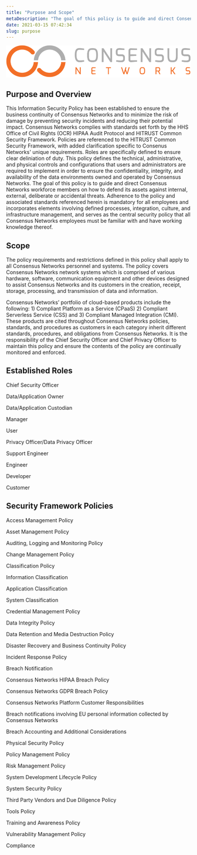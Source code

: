 ```yaml
---
title: "Purpose and Scope"
metaDescription: "The goal of this policy is to guide and direct Consensus Networks workforce members on how to defend its assets against internal, external, deliberate or accidental threats."
date: 2021-03-15 07:42:34
slug: purpose
---
```



![Consensus_Logo](https://github.com/consensusnetworks/datica-policies-jamdocs/blob/420e77ede20ed4d6f0c44c28d112bcec55fd64cd/CN_horiz.png)


## Purpose and Overview

This Information Security Policy has been established to ensure the business continuity of Consensus Networks and to minimize the risk of damage by preventing security incidents and reducing their potential impact. Consensus Networks complies with standards set forth by the HHS Office of Civil Rights (OCR) HIPAA Audit Protocol and HITRUST Common Security Framework. Policies are referenced to the HITRUST Common Security Framework, with added clarification specific to Consenus Networks' unique requirements. Roles are specifically defined to ensure clear deliniation of duty. This policy defines the technical, administrative, and physical controls and configurations that users and administrators are required to implement in order to ensure the confidentiality, integrity, and availability of the data environments owned and operated by Consensus Networks. The goal of this policy is to guide and direct Consensus Networks workforce members on how to defend its assets against internal, external, deliberate or accidental threats. Adherence to the policy and associated standards referenced herein is mandatory for all employees and incorporates elements involving defined processes, integration, culture, and infrastructure management, and serves as the central security policy that all Consensus Networks employees must be familiar with and have working knowledge thereof. 

## Scope

The policy requirements and restrictions defined in this policy shall apply to all Consensus Networks personnel and systems. The policy covers Consensus Networks network systems which is comprised of various hardware, software, communication equipment and other devices designed to assist Consensus Networks and its customers in the creation, receipt, storage, processing, and transmission of data and information. 

Consensus Networks’ portfolio of cloud-based products include the following: 1) Compliant Platform as a Service (CPaaS) 2) Compliant Serverless Service (CSS) and 3) Compliant Managed Integration (CMI). These products are cited throughout Consensus Networks policies, standards, and procedures as customers in each category inherit different standards, procedures, and obligations from Consensus Networks. It is the responsibility of the Chief Security Officer and Chief Privacy Officer to maintain this policy and ensure the contents of the policy are continually monitored and enforced.

## Established Roles

Chief Security Officer

Data/Application Owner

Data/Application Custodian

Manager

User

Privacy Officer/Data Privacy Officer

Support Engineer

Engineer

Developer

Customer

## Security Framework Policies

Access Management Policy

Asset Management Policy

Auditing, Logging and Monitoring Policy

Change Management Policy

Classification Policy

Information Classification

Application Classification

System Classification

Credential Management Policy

Data Integrity Policy

Data Retention and Media Destruction Policy

Disaster Recovery and Business Continuity Policy

Incident Response Policy

Breach Notification

Consensus Networks HIPAA Breach Policy

Consensus Networks GDPR Breach Policy

Consensus Networks Platform Customer Responsibilities

Breach notifications involving EU personal information collected by Consensus Networks

Breach Accounting and Additional Considerations

Physical Security Policy

Policy Management Policy

Risk Management Policy

System Development Lifecycle Policy

System Security Policy

Third Party Vendors and Due Diligence Policy

Tools Policy

Training and Awareness Policy

Vulnerability Management Policy

Compliance
